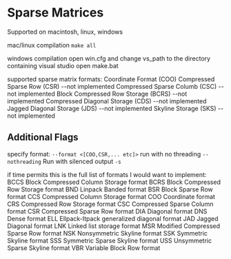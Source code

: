 Sparse Matrices
===============

Supported on macintosh, linux, windows

mac/linux compilation
`make all`

windows compilation
open win.cfg and change vs_path to the directory containing visual studio
open make.bat

supported sparse matrix formats:
Coordinate Format (COO)
Compressed Sparse Row (CSR) --not implemented
Compressed Sparse Columb (CSC) --not implemented
Block Compressed Row Storage (BCRS) --not implemented
Compressed Diagonal Storage (CDS) --not implemented
Jagged Diagonal Storage (JDS) --not implemented
Skyline Storage (SKS) --not implemented

Additional Flags
----------------
specify format:
`--format <[COO,CSR,... etc]>`
run with no threading
`--nothreading`
Run with silenced output
`-s`

if time permits this is the full list of formats I would want to implement:
BCCS Block Compressed Column Storage format
BCRS Block Compressed Row Storage format
BND  Linpack Banded format
BSR  Block Sparse Row format
CCS  Compressed Column Storage format
COO  Coordinate format
CRS  Compressed Row Storage format
CSC  Compressed Sparse Column format
CSR  Compressed Sparse Row format
DIA  Diagonal format
DNS  Dense format
ELL  Ellpack-Itpack generalized diagonal format
JAD  Jagged Diagonal format
LNK  Linked list storage format
MSR  Modified Compressed Sparse Row format
NSK  Nonsymmetric Skyline format
SSK  Symmetric Skyline format
SSS  Symmetric Sparse Skyline format
USS  Unsymmetric Sparse Skyline format
VBR  Variable Block Row format
